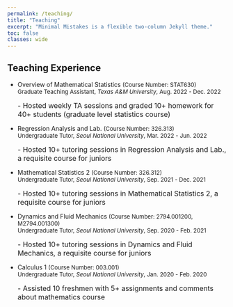 ```yaml
---
permalink: /teaching/
title: "Teaching"
excerpt: "Minimal Mistakes is a flexible two-column Jekyll theme."
toc: false
classes: wide
---
```


## Teaching Experience
<ul>
<li> 
Overview of Mathematical Statistics

<font size = "2"> 
(Course Number: STAT630) <br/>
Graduate Teaching Assistant, <em>Texas A&M University</em>, Aug. 2022 - Dec. 2022 </font> <br />

<font size = "3"> - Hosted weekly TA sessions and graded 10+ homework for 40+ students (graduate level statistics course) </font>
</li>

<li> 
Regression Analysis and Lab.

<font size = "2"> 
(Course Number: 326.313) <br/>
Undergraduate Tutor, <em>Seoul National University</em>, Mar. 2022 - Jun. 2022 </font> <br />

<font size = "3"> - Hosted 10+ tutoring sessions in Regression Analysis and Lab., a requisite course for juniors </font>
</li>

<li> 
Mathematical Statistics 2

<font size = "2"> 
(Course Number: 326.312) <br/>
Undergraduate Tutor, <em>Seoul National University</em>, Sep. 2021 - Dec. 2021 </font> <br />

<font size = "3"> - Hosted 10+ tutoring sessions in Mathematical Statistics 2, a requisite course for juniors </font>
</li>

<li>
Dynamics and Fluid Mechanics
<font size = "2"> 
(Course Number: 2794.001200, M2794.001300) <br />
Undergraduate Tutor, <em>Seoul National University</em>, Sep. 2020 - Feb. 2021 </font> <br />

<font size = "3">- Hosted 10+ tutoring sessions in Dynamics and Fluid Mechanics, a requisite course for juniors </font>
</li>

<li> 
Calculus 1

<font size = "2"> 
(Course Number: 003.001) <br />
Undergraduate Tutor, <em>Seoul National University</em>, Jan. 2020 - Feb. 2020 </font> <br />

<font size = "3">- Assisted 10 freshmen with 5+ assignments and comments about mathematics course </font>
</li>
</ul>

